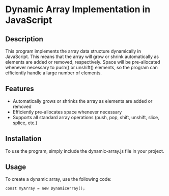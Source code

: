 # Dynamic Array Implementation in JavaScript

## Description

This program implements the array data structure dynamically in JavaScript. This means that the array will grow or shrink automatically as elements are added or removed, respectively. Space will be pre-allocated whenever necessary to push() or unshift() elements, so the program can efficiently handle a large number of elements.

## Features

- Automatically grows or shrinks the array as elements are added or removed
- Efficiently pre-allocates space whenever necessary
- Supports all standard array operations (push, pop, shift, unshift, slice, splice, etc.)

## Installation

To use the program, simply include the dynamic-array.js file in your project.

## Usage

To create a dynamic array, use the following code:

`const myArray = new DynamicArray();`
